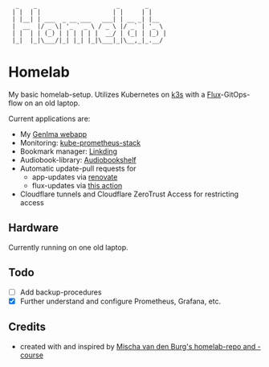 ```
  _    _                      _       _     
 | |  | |                    | |     | |    
 | |__| | ___  _ __ ___   ___| | __ _| |__  
 |  __  |/ _ \| '_ ` _ \ / _ \ |/ _` | '_ \ 
 | |  | | (_) | | | | | |  __/ | (_| | |_) |
 |_|  |_|\___/|_| |_| |_|\___|_|\__,_|_.__/ 
```                                         
# Homelab                              
My basic homelab-setup. 
Utilizes Kubernetes on [k3s](https://github.com/k3s-io/k3s) with a [Flux](https://fluxcd.io/)-GitOps-flow on an old laptop.

Current applications are:
- My [GenIma webapp](https://github.com/nielsfechtel/genima)
- Monitoring: [kube-prometheus-stack](https://github.com/prometheus-community/helm-charts/tree/main/charts/kube-prometheus-stack)
- Bookmark manager: [Linkding](https://github.com/sissbruecker/linkding)
- Audiobook-library: [Audiobookshelf](https://github.com/advplyr/audiobookshelf)
- Automatic update-pull requests for
  - app-updates via [renovate](https://github.com/renovatebot/renovate)
  - flux-updates via [this action](https://github.com/nielsfechtel/homelab/blob/a5527e38c8f55acba4f6c6ef422981d7bd0633ed/.github/workflows/update-flux.yaml)
- Cloudflare tunnels and Cloudflare ZeroTrust Access for restricting access

## Hardware
Currently running on one old laptop. 

## Todo
- [ ] Add backup-procedures
- [X] Further understand and configure Prometheus, Grafana, etc.

## Credits
- created with and inspired by [Mischa van den Burg's homelab-repo and -course](https://github.com/mischavandenburg/homelab)
